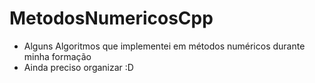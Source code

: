 # MetodosNumericosCpp
- Alguns Algoritmos que implementei em métodos numéricos durante minha formação 
- Ainda preciso organizar :D 
